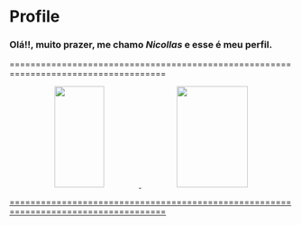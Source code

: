 # Profile
### Olá!!, muito prazer, me chamo *Nicollas* e esse é meu perfil.

====================================================================================

<div align="center">
  <a href="https://github.com/NicollasMirapalheta">
  <img height="180em" width="42%" src="https://github-readme-stats.vercel.app/api?username=NicollasMirapalheta&show_icons=true&theme=onedark&count_private=true&include_commits=true"/>
  <img height="180em" width="50%" src="https://github-readme-stats.vercel.app/api/top-langs/?username=NicollasMirapalheta&layout=compact&langs_count=7&theme=onedark&count_private=true&include_commits=true"/>
</div>
  
====================================================================================

 
<!--
**NicollasMirapalheta/NicollasMirapalheta** is a ✨ _special_ ✨ repository because its `README.md` (this file) appears on your GitHub profile.

Here are some ideas to get you started:

- 🔭 I’m currently working on ...
- 🌱 I’m currently learning ...
- 👯 I’m looking to collaborate on ...
- 🤔 I’m looking for help with ...
- 💬 Ask me about ...
- 📫 How to reach me: ...
- 😄 Pronouns: ...
- ⚡ Fun fact: ...
-->
